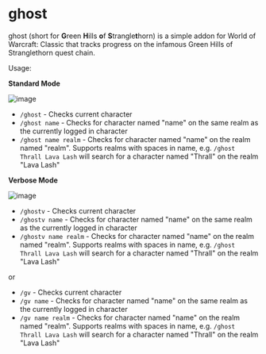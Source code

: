 # ghost

ghost (short for **G**reen **H**ills **o**f **S**trangle**t**horn) is a simple addon for World of Warcraft: Classic that tracks progress on the infamous Green Hills of Stranglethorn quest chain.

Usage:

**Standard Mode**

![image](https://github.com/user-attachments/assets/a968693c-6145-487d-a12f-86c41e9605ea)

- `/ghost` - Checks current character
- `/ghost name` - Checks for character named "name" on the same realm as the currently logged in character
- `/ghost name realm` - Checks for character named "name" on the realm named "realm". Supports realms with spaces in name, e.g. `/ghost Thrall Lava Lash` will search for a character named "Thrall" on the realm "Lava Lash"

**Verbose Mode**

![image](https://github.com/user-attachments/assets/b102bb98-7616-4e72-a035-731ab24e8361)

- `/ghostv` - Checks current character
- `/ghostv name` - Checks for character named "name" on the same realm as the currently logged in character
- `/ghostv name realm` - Checks for character named "name" on the realm named "realm". Supports realms with spaces in name, e.g. `/ghost Thrall Lava Lash` will search for a character named "Thrall" on the realm "Lava Lash"

or

- `/gv` - Checks current character
- `/gv name` - Checks for character named "name" on the same realm as the currently logged in character
- `/gv name realm` - Checks for character named "name" on the realm named "realm". Supports realms with spaces in name, e.g. `/ghost Thrall Lava Lash` will search for a character named "Thrall" on the realm "Lava Lash"